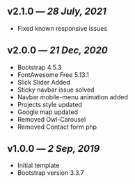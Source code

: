 ## v2.1.0 _— 28 July, 2021_

- Fixed known responsive issues

## v2.0.0 _— 21 Dec, 2020_

- Bootstrap 4.5.3
- FontAwesome Free 5.13.1
- Slick Slider Added
- Sticky navbar issue solved
- Navbar mobile-menu animation added
- Projects style updated
- Google map updated
- Removed Owl-Carousel
- Removed Contact form php

## v1.0.0 _— 2 Sep, 2019_

- Initial template
- Bootstrap version 3.3.7
